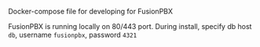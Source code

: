 Docker-compose file for developing for FusionPBX

FusionPBX is running locally on 80/443 port.
During install, specify db host `db`, username `fusionpbx`, password `4321`